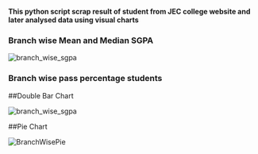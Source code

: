 **This python script scrap result of student from JEC college website and later analysed data using visual charts**
### Branch wise Mean and Median SGPA

![branch_wise_sgpa](https://github.com/AbhayUrmaliya2004/Jec_Result_Scraping_And_Analysis/assets/141633724/3ee68f45-6e71-44e0-9050-2e253754f8fb)

### Branch wise pass percentage students
##Double Bar Chart

![branch_wise_sgpa](https://github.com/AbhayUrmaliya2004/Jec_Result_Scraping_And_Analysis/assets/141633724/71e06b84-4be6-4fb7-8e21-44a59132f012)


##Pie Chart

![BranchWisePie](https://github.com/AbhayUrmaliya2004/Jec_Result_Scraping_And_Analysis/assets/141633724/fc2cf072-3aee-4f79-b70d-c8ab6fd80809)


